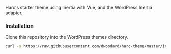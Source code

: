 Harc's starter theme using Inertia with Vue, and the WordPress Inertia adapter.

### Installation
Clone this repository into the WordPress themes directory.

```bash
curl -s https://raw.githubusercontent.com/dwoodard/harc-theme/master/install-theme.sh | bash -s
```